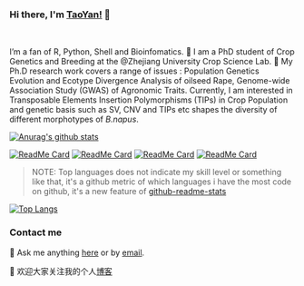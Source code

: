### Hi there, I'm [TaoYan!](https://taoyan.netlify.app) 👋

<br />

I’m a fan of R, Python, Shell and Bioinfomatics. 🔭 I am a PhD student of Crop Genetics and Breeding at the @Zhejiang University Crop Science Lab. 🌱  My Ph.D research work covers a range of issues : Population Genetics Evolution and Ecotype Divergence Analysis of oilseed Rape, Genome-wide Association Study (GWAS) of Agronomic Traits. Currently, I am interested in Transposable Elements Insertion Polymorphisms (TIPs) in Crop Population and genetic basis such as SV, CNV and TIPs etc shapes the diversity of different morphotypes of *B.napus*.



[![Anurag's github stats](https://github-readme-stats.vercel.app/api?username=YTLogos&show_icons=true&theme=synthwave)](https://github.com/YTLogos/YTLogos)


[![ReadMe Card](https://github-readme-stats.vercel.app/api/pin/?username=YTLogos&repo=BnaSNPDB)](https://github.com/YTLogos/BnaSNPDB)
[![ReadMe Card](https://github-readme-stats.vercel.app/api/pin/?username=YTLogos&repo=Bna_GWAS_Cloud)](https://github.com/YTLogos/Bna_GWAS_Cloud)
[![ReadMe Card](https://github-readme-stats.vercel.app/api/pin/?username=YTLogos&repo=TaoYan)](https://github.com/YTLogos/TaoYan)
[![ReadMe Card](https://github-readme-stats.vercel.app/api/pin/?username=YTLogos&repo=ttplot)](https://github.com/YTLogos/ttplot)


> NOTE: Top languages does not indicate my skill level or something like that, it's a github metric of which languages i have the most code on github, it's a new feature of [github-readme-stats](https://github.com/anuraghazra/github-readme-stats)

[![Top Langs](https://github-readme-stats.vercel.app/api/top-langs/?username=YTLogos&layout=compact)](https://github.com/YTLogos)


### Contact me

💬 Ask me anything
[here](https://github.com/YTLogos/YTLogos/issues) or by
[email](mailto:tyan@zju.edu.cn).


🙂 欢迎大家关注我的个人[博客](https://taoyan.netlify.app)
